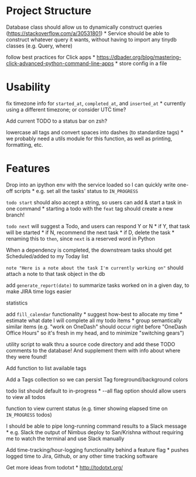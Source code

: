 # Project Structure

Database class should allow us to dynamically construct queries (https://stackoverflow.com/a/30531801)
    * Service should be able to construct whatever query it wants, without having to import any tinydb classes (e.g. Query, where)

follow best practices for Click apps
    * https://dbader.org/blog/mastering-click-advanced-python-command-line-apps
    * store config in a file

# Usability

fix timezone info for `started_at`, `completed_at`, and `inserted_at`
    * currently using a different timezone; or consider UTC time?

Add current TODO to a status bar on zsh?

lowercase all tags and convert spaces into dashes (to standardize tags)
    * we probably need a utils module for this function, as well as printing, formatting, etc.

# Features

Drop into an ipython env with the service loaded so I can quickly write one-off scripts
    * e.g. set all the tasks' status to `IN_PROGRESS`

`todo start` should also accept a string, so users can add & start a task in one command
    * starting a todo with the `feat` tag should create a new branch!

`todo next` will suggest a Todo, and users can respond Y or N
    * if Y, that task will be started
    * if N, recommend the next task
    * if D, delete the task
    * renaming this to `then`, since `next` is a reserved word in Python

When a dependency is completed, the downstream tasks should get Scheduled/added to my Today list

`note "Here is a note about the task I'm currently working on"` should attach a note to that task object in the db

add `generate_report(date)` to summarize tasks worked on in a given day, to make JIRA time logs easier

statistics

add `fill_calendar` functionality
    * suggest how-best to allocate my time
    * estimate what date I will complete all my todo items 
    * group semantically similar items (e.g. "work on OneDash" should occur right before "OneDash Office Hours" so it's fresh in my head, and to minimize "switching gears")

utility script to walk thru a source code directory and add these TODO comments to the database! And supplement them with info about where they were found!

Add function to list available tags

Add a Tags collection so we can persist Tag foreground/background colors

todo list should default to in-progress
        * --all flag option should allow users to view all todos

function to view current status (e.g. timer showing elapsed time on `IN_PROGRESS` todos)

I should be able to pipe long-running command results to a Slack message
    * e.g. Slack the output of Nimbus deploy to San/Krishna without requiring me to watch the terminal and use Slack manually


Add time-tracking/hour-logging functionality behind a feature flag
    * pushes logged time to Jira, Github, or any other time tracking software

Get more ideas from todotxt
    * http://todotxt.org/

